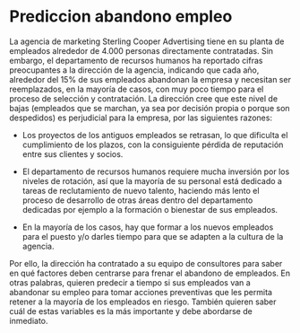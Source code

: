 # Prediccion abandono empleo

La agencia de marketing Sterling Cooper Advertising tiene en su planta de empleados alrededor de
4.000 personas directamente contratadas. Sin embargo, el departamento de recursos humanos ha
reportado cifras preocupantes a la dirección de la agencia, indicando que cada año, alrededor del
15% de sus empleados abandonan la empresa y necesitan ser reemplazados, en la mayoría de casos,
con muy poco tiempo para el proceso de selección y contratación. La dirección cree que este nivel
de bajas (empleados que se marchan, ya sea por decisión propia o porque son despedidos) es
perjudicial para la empresa, por las siguientes razones:

- Los proyectos de los antiguos empleados se retrasan, lo que dificulta el cumplimiento de los
plazos, con la consiguiente pérdida de reputación entre sus clientes y socios.

- El departamento de recursos humanos requiere mucha inversión por los niveles de rotación,
así que la mayoría de su personal está dedicado a tareas de reclutamiento de nuevo talento,
haciendo más lento el proceso de desarrollo de otras áreas dentro del departamento
dedicadas por ejemplo a la formación o bienestar de sus empleados.

- En la mayoría de los casos, hay que formar a los nuevos empleados para el puesto y/o darles
tiempo para que se adapten a la cultura de la agencia.

Por ello, la dirección ha contratado a su equipo de consultores para saber en qué factores deben
centrarse para frenar el abandono de empleados. En otras palabras, quieren predecir a tiempo si sus
empleados van a abandonar su empleo para tomar acciones preventivas que les permita retener a la
mayoría de los empleados en riesgo. También quieren saber cuál de estas variables es la más
importante y debe abordarse de inmediato.
